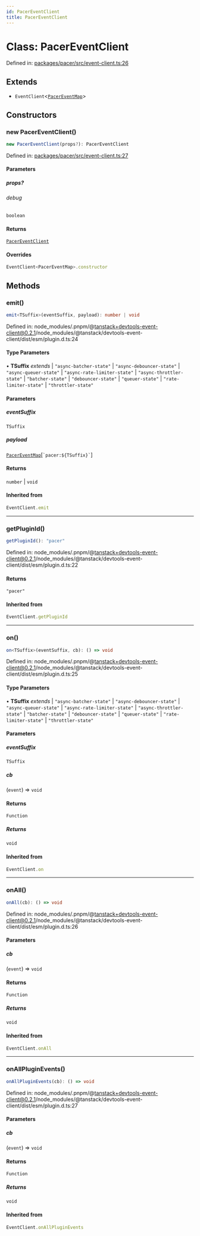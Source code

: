 ```yaml
---
id: PacerEventClient
title: PacerEventClient
---
```


<!-- DO NOT EDIT: this page is autogenerated from the type comments -->

# Class: PacerEventClient

Defined in: [packages/pacer/src/event-client.ts:26](https://github.com/TanStack/pacer/blob/main/packages/pacer/src/event-client.ts#L26)

## Extends

- `EventClient`\<[`PacerEventMap`](../../interfaces/pacereventmap.md)\>

## Constructors

### new PacerEventClient()

```ts
new PacerEventClient(props?): PacerEventClient
```

Defined in: [packages/pacer/src/event-client.ts:27](https://github.com/TanStack/pacer/blob/main/packages/pacer/src/event-client.ts#L27)

#### Parameters

##### props?

###### debug

`boolean`

#### Returns

[`PacerEventClient`](../pacereventclient.md)

#### Overrides

```ts
EventClient<PacerEventMap>.constructor
```

## Methods

### emit()

```ts
emit<TSuffix>(eventSuffix, payload): number | void
```

Defined in: node\_modules/.pnpm/@tanstack+devtools-event-client@0.2.1/node\_modules/@tanstack/devtools-event-client/dist/esm/plugin.d.ts:24

#### Type Parameters

• **TSuffix** *extends* 
  \| `"async-batcher-state"`
  \| `"async-debouncer-state"`
  \| `"async-queuer-state"`
  \| `"async-rate-limiter-state"`
  \| `"async-throttler-state"`
  \| `"batcher-state"`
  \| `"debouncer-state"`
  \| `"queuer-state"`
  \| `"rate-limiter-state"`
  \| `"throttler-state"`

#### Parameters

##### eventSuffix

`TSuffix`

##### payload

[`PacerEventMap`](../../interfaces/pacereventmap.md)\[`` `pacer:${TSuffix}` ``\]

#### Returns

`number` \| `void`

#### Inherited from

```ts
EventClient.emit
```

***

### getPluginId()

```ts
getPluginId(): "pacer"
```

Defined in: node\_modules/.pnpm/@tanstack+devtools-event-client@0.2.1/node\_modules/@tanstack/devtools-event-client/dist/esm/plugin.d.ts:22

#### Returns

`"pacer"`

#### Inherited from

```ts
EventClient.getPluginId
```

***

### on()

```ts
on<TSuffix>(eventSuffix, cb): () => void
```

Defined in: node\_modules/.pnpm/@tanstack+devtools-event-client@0.2.1/node\_modules/@tanstack/devtools-event-client/dist/esm/plugin.d.ts:25

#### Type Parameters

• **TSuffix** *extends* 
  \| `"async-batcher-state"`
  \| `"async-debouncer-state"`
  \| `"async-queuer-state"`
  \| `"async-rate-limiter-state"`
  \| `"async-throttler-state"`
  \| `"batcher-state"`
  \| `"debouncer-state"`
  \| `"queuer-state"`
  \| `"rate-limiter-state"`
  \| `"throttler-state"`

#### Parameters

##### eventSuffix

`TSuffix`

##### cb

(`event`) => `void`

#### Returns

`Function`

##### Returns

`void`

#### Inherited from

```ts
EventClient.on
```

***

### onAll()

```ts
onAll(cb): () => void
```

Defined in: node\_modules/.pnpm/@tanstack+devtools-event-client@0.2.1/node\_modules/@tanstack/devtools-event-client/dist/esm/plugin.d.ts:26

#### Parameters

##### cb

(`event`) => `void`

#### Returns

`Function`

##### Returns

`void`

#### Inherited from

```ts
EventClient.onAll
```

***

### onAllPluginEvents()

```ts
onAllPluginEvents(cb): () => void
```

Defined in: node\_modules/.pnpm/@tanstack+devtools-event-client@0.2.1/node\_modules/@tanstack/devtools-event-client/dist/esm/plugin.d.ts:27

#### Parameters

##### cb

(`event`) => `void`

#### Returns

`Function`

##### Returns

`void`

#### Inherited from

```ts
EventClient.onAllPluginEvents
```
